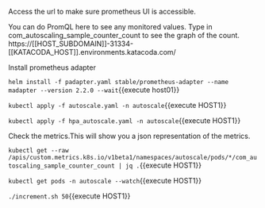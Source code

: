 Access the url to make sure prometheus UI is accessible.

You can do PromQL here to see any monitored values. Type in com_autoscaling_sample_counter_count to see the graph of the count.
https://[[HOST_SUBDOMAIN]]-31334-[[KATACODA_HOST]].environments.katacoda.com/


Install prometheus adapter

`helm install -f padapter.yaml stable/prometheus-adapter --name madapter --version 2.2.0 --wait`{{execute host01}}


`kubectl apply -f autoscale.yaml -n autoscale`{{execute HOST1}}


`kubectl apply -f hpa_autoscale.yaml -n autoscale`{{execute HOST1}}


Check the metrics.This will show you a json representation of the metrics.

`kubectl get --raw /apis/custom.metrics.k8s.io/v1beta1/namespaces/autoscale/pods/*/com_autoscaling_sample_counter_count | jq .`{{execute HOST1}}

`kubectl get pods -n autoscale --watch`{{execute HOST1}}

`./increment.sh 50`{{execute HOST1}}

